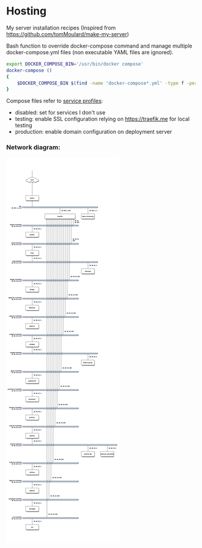 # Hosting

My server installation recipes  (Inspired from https://github.com/tomMoulard/make-my-server)

Bash function to override docker-compose command and manage multiple docker-compose.yml files (non executable YAML files are ignored).

```bash
export DOCKER_COMPOSE_BIN='/usr/bin/docker compose'
docker-compose ()
{
    $DOCKER_COMPOSE_BIN $(find -name 'docker-compose*.yml' -type f -perm -u+x -printf '%p\t%d\n'  2>/dev/null | sort -n -k2 | cut -f 1 | awk '{print "-f "$0}') $@
}
```  

Compose files refer to [service profiles](https://docs.docker.com/compose/profiles/):
- disabled: set for services I don't use
- testing: enable SSL configuration relying on https://traefik.me for local testing
- production: enable domain configuration on deployment server 

### Network diagram:

![network diag](__doc__/nwdiag.png)

